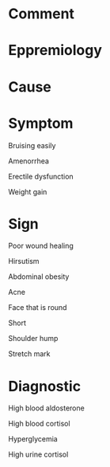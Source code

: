 # Comment

# Eppremiology

# Cause

# Symptom

Bruising easily

Amenorrhea

Erectile dysfunction

Weight gain

# Sign

Poor wound healing

Hirsutism

Abdominal obesity

Acne

Face that is round

Short

Shoulder hump

Stretch mark

# Diagnostic

High blood aldosterone

High blood cortisol

Hyperglycemia

High urine cortisol
